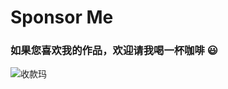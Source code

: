 # Sponsor Me
### 如果您喜欢我的作品，欢迎请我喝一杯咖啡  :smiley:
![收款玛](https://images.gitee.com/uploads/images/2021/0827/083148_f4bcb597_1424115.png)
